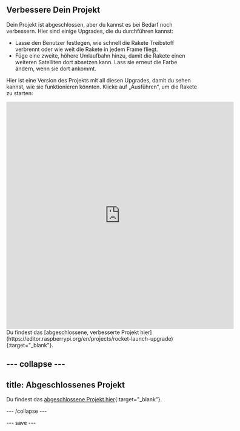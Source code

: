 ## Verbessere Dein Projekt
Dein Projekt ist abgeschlossen, aber du kannst es bei Bedarf noch verbessern. Hier sind einige Upgrades, die du durchführen kannst:

 + Lasse den Benutzer festlegen, wie schnell die Rakete Treibstoff verbrennt oder wie weit die Rakete in jedem Frame fliegt.
 + Füge eine zweite, höhere Umlaufbahn hinzu, damit die Rakete einen weiteren Satelliten dort absetzen kann. Lass sie erneut die Farbe ändern, wenn sie dort ankommt.

Hier ist eine Version des Projekts mit all diesen Upgrades, damit du sehen kannst, wie sie funktionieren könnten. Klicke auf „Ausführen“, um die Rakete zu starten:

<iframe src="https://editor.raspberrypi.org/en/embed/viewer/rocket-launch-upgrade" width="600" height="600" frameborder="0" marginwidth="0" marginheight="0" allowfullscreen>
</iframe> Du findest das [abgeschlossene, verbesserte Projekt hier](https://editor.raspberrypi.org/en/projects/rocket-launch-upgrade){:target="_blank"}.

--- collapse ---
---
title: Abgeschlossenes Projekt
---

Du findest das [abgeschlossene Projekt hier](https://editor.raspberrypi.org/en/projects/rocket-launch-example){:target="_blank"}.

--- /collapse ---

--- save ---
